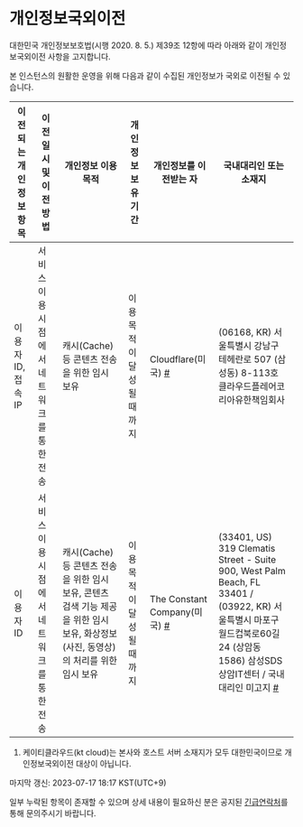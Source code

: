 # 개인정보국외이전
대한민국 개인정보보호법(시행 2020. 8. 5.) 제39조 12항에 따라 아래와 같이 개인정보국외이전 사항을 고지합니다.

본 인스턴스의 원활한 운영을 위해 다음과 같이 수집된 개인정보가 국외로 이전될 수 있습니다.

| 이전되는 개인정보 항목 | 이전일시 및 이전방법                      | 개인정보 이용 목적                                                    | 개인정보 보유 기간         | 개인정보를 이전받는 자     | 국내대리인 또는 소재지                                                                       |
|------------------------|-------------------------------------------|-----------------------------------------------------------------------|----------------------------|----------------------------|----------------------------------------------------------------------------------------------|
| 이용자 ID, 접속 IP     | 서비스 이용 시점에서 네트워크를 통한 전송 | 캐시(Cache) 등 콘텐츠 전송을 위한 임시 보유 | 이용 목적이 달성될 때 까지 | Cloudflare(미국) [#](https://www.cloudflare.com/)           | (06168, KR) 서울특별시 강남구 테헤란로 507 (삼성동) 8-113호 클라우드플레어코리아유한책임회사 |
| 이용자 ID              | 서비스 이용 시점에서 네트워크를 통한 전송 | 캐시(Cache) 등 콘텐츠 전송을 위한 임시 보유, 콘텐츠 검색 기능 제공을 위한 임시 보유, 화상정보(사진, 동영상)의 처리를 위한 임시 보유          | 이용 목적이 달성될 때 까지 | The Constant Company(미국) [#](https://vultr.com/) | (33401, US) 319 Clematis Street - Suite 900, West Palm Beach, FL 33401 / (03922, KR) 서울특별시 마포구 월드컵북로60길 24 (상암동 1586) 삼성SDS 상암IT센터 / 국내대리인 미고지 [#](https://www.peeringdb.com/asn/20473)                  |

1. 케이티클라우드(kt cloud)는 본사와 호스트 서버 소재지가 모두 대한민국이므로 개인정보국외이전 대상이 아닙니다.

마지막 갱신: 2023-07-17 18:17 KST(UTC+9)

일부 누락된 항목이 존재할 수 있으며 상세 내용이 필요하신 분은 공지된 [긴급연락처](site_terms.md)를 통해 문의주시기 바랍니다.
